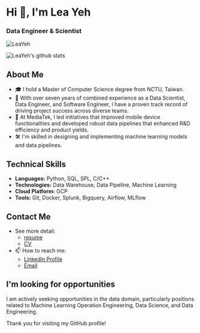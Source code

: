 # Hi 👋, I'm Lea Yeh
### Data Engineer & Scientist

![LeaYeh](https://komarev.com/ghpvc/?username=LeaYeh&color=brightgreen&style=flat)

![LeaYeh's github stats](https://github-readme-stats.vercel.app/api?username=LeaYeh&show_icons=true&theme=merko)

## About Me
- 🎓 I hold a Master of Computer Science degree from NCTU, Taiwan.
- 💼 With over seven years of combined experience as a Data Scientist, Data Engineer, and Software Engineer, I have a proven track record of driving project success across diverse teams.
- 🌟 At MediaTek, I led initiatives that improved mobile device functionalities and developed robust data pipelines that enhanced R&D efficiency and product yields.
- 🛠️ I'm skilled in designing and implementing machine learning models and data pipelines.

## Technical Skills
- **Languages:** Python, SQL, SPL, C/C++
- **Technologies:** Data Warehouse, Data Pipeline, Machine Learning
- **Cloud Platform:** GCP
- **Tools:** Git, Docker, Splunk, Bigquery, Airflow, MLflow


## Contact Me
- See more detail:
  - [resume](https://www.canva.com/design/DAGDPnlNmwg/B7jRHt7zizxllfvqhtqtog/view?utm_content=DAGDPnlNmwg&utm_campaign=designshare&utm_medium=link&utm_source=viewer)
  - [CV](https://registry.jsonresume.org/LeaYeh)
- 📫 How to reach me:
  - [LinkedIn Profile](https://www.linkedin.com/in/lea-yeh-60296b74/)
  - [Email](lea.yeh.ml@gmail.com)

## I'm looking for opportunities
I am actively seeking opportunities in the data domain, particularly positions related to Machine Learning Operation Engineering, Data Science, and Data Engineering.

Thank you for visiting my GitHub profile!
